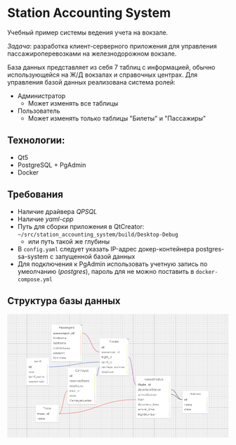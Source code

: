 # Station Accounting System

Учебный пример системы ведения учета на вокзале. 

*Задача*: разработка клиент-серверного приложения для управления пассажироперевозками на железнодорожном вокзале.

База данных представляет из себя 7 таблиц с информацией, обычно использующейся на Ж/Д вокзалах и справочных центрах.
Для управления базой данных реализована система ролей:
+ Администратор
    + Может изменять все таблицы
+ Пользователь
    + Может изменять только таблицы "Билеты" и "Пассажиры"

## Технологии:
+ Qt5
+ PostgreSQL + PgAdmin
+ Docker 

## Требования
+ Наличие драйвера *QPSQL*
+ Наличие *yaml-cpp*
+ Путь для сборки приложения в QtCreator: `~/src/station_accounting_system/build/Desktop-Debug`
    + или путь такой же глубины
+ В `config.yaml` следует указать IP-адрес докер-контейнера postgres-sa-system с запущенной базой данных
+ Для подключения к PgAdmin использовать учетную запись по умеолчанию (*postgres*), пароль для не можно поставить в `docker-compose.yml`

## Структура базы данных
![Структура базы данных](img/Screenshot_2.png)
